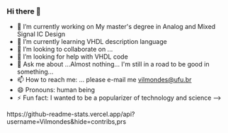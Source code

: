 ### Hi there 👋





- 🔭 I’m currently working on My master's degree in Analog and Mixed Signal IC Design
- 🌱 I’m currently learning VHDL description language
- 👯 I’m looking to collaborate on ...
- 🤔 I’m looking for help with VHDL code
- 💬 Ask me about ...Almost nothing... I'm still in a road to be good in something...
- 📫 How to reach me: ... please e-mail me vilmondes@ufu.br
- 😄 Pronouns: human being
- ⚡ Fun fact: I wanted to be a popularizer of technology and science
-->

<div>
https://github-readme-stats.vercel.app/api?username=Vilmondes&hide=contribs,prs
</div>
